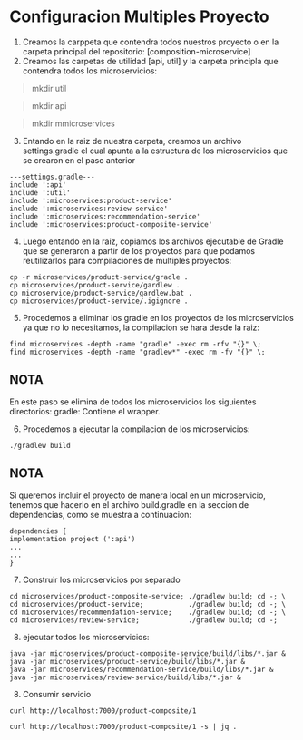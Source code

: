 # Configuracion Multiples Proyecto

1. Creamos la carppeta que contendra todos nuestros proyecto o en la carpeta principal del repositorio:
 [composition-microservice]
2. Creamos las carpetas de utilidad [api, util] y la carpeta principla que contendra todos los microservicios:
   
> mkdir util
   
> mkdir api

> mkdir mmicroservices

3. Entando en la raiz de nuestra carpeta, creamos un archivo settings.gradle el cual apunta a la estructura de los microservicios que se crearon en el paso anterior

```
---settings.gradle---
include ':api'
include ':util'
include ':microservices:product-service'
include ':microservices:review-service'
include ':microservices:recommendation-service'
include ':microservices:product-composite-service'
```
4.  Luego entando en la raiz, copiamos los archivos ejecutable de Gradle que se generaron a partir de los proyectos para que podamos reutilizarlos para compilaciones de multiples proyectos:
```
cp -r microservices/product-service/gradle .
cp microservices/product-service/gardlew .
cp microservice/product-service/gardlew.bat .
cp microservices/product-service/.igignore .
```
5. Procedemos a eliminar los gradle en los proyectos de los microservicios ya que no lo necesitamos, la compilacion se hara desde la raiz:

```
find microservices -depth -name "gradle" -exec rm -rfv "{}" \; 
find microservices -depth -name "gradlew*" -exec rm -fv "{}" \; 
```

## NOTA
En este paso se elimina de todos los microservicios los siguientes directorios:
gradle: Contiene el wrapper.


6. Procedemos a ejecutar la compilacion de los microservicios:
```
./gradlew build
```
## NOTA
Si queremos incluir el proyecto de manera local en un microservicio, tenemos que hacerlo en el archivo build.gradle en la seccion de dependencias, como se muestra a continuacion:
```
dependencies {
implementation project (':api')
...
...
}
```
7. Construir los microservicios por separado
```
cd microservices/product-composite-service; ./gradlew build; cd -; \
cd microservices/product-service;           ./gradlew build; cd -; \
cd microservices/recommendation-service;    ./gradlew build; cd -; \
cd microservices/review-service;            ./gradlew build; cd -; 
```

8. ejecutar todos los microservicios:
```
java -jar microservices/product-composite-service/build/libs/*.jar &
java -jar microservices/product-service/build/libs/*.jar &
java -jar microservices/recommendation-service/build/libs/*.jar &
java -jar microservices/review-service/build/libs/*.jar &
```
8. Consumir servicio
```
curl http://localhost:7000/product-composite/1
```

```
curl http://localhost:7000/product-composite/1 -s | jq .
```
